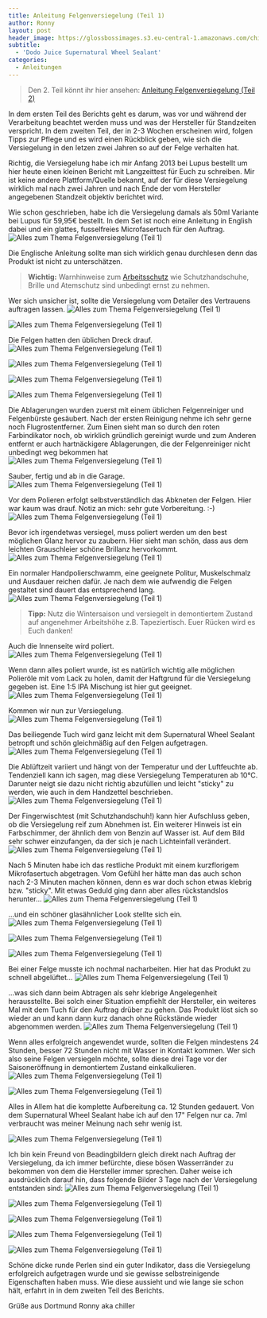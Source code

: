 ```yaml
---
title: Anleitung Felgenversiegelung (Teil 1)
author: Ronny
layout: post
header_image: https://glossbossimages.s3.eu-central-1.amazonaws.com/chiller/Felgenversiegelung%20Supernatural%20Wheel%20Sealant/30.jpg
subtitle:
  - 'Dodo Juice Supernatural Wheel Sealant'
categories:
  - Anleitungen
---
```

>Den 2. Teil könnt ihr hier ansehen:
[Anleitung Felgenversiegelung (Teil 2)](https://glossboss.de/anleitungen/felgenversiegelung-anleitung-auftrag-anwendung-teil-2)

In dem ersten Teil des Berichts geht es darum, was vor und während der Verarbeitung beachtet werden muss und was der Hersteller für Standzeiten verspricht. In dem zweiten Teil, der in 2-3 Wochen erscheinen wird, folgen Tipps zur Pflege und es wird einen Rückblick geben, wie sich die Versiegelung in den letzen zwei Jahren so auf der Felge verhalten hat.


Richtig, die Versiegelung habe ich mir Anfang 2013 bei Lupus bestellt um hier heute einen kleinen Bericht mit Langzeittest für Euch zu schreiben. Mir ist keine andere Plattform/Quelle bekannt, auf der für diese Versiegelung wirklich mal nach zwei Jahren und nach Ende der vom Hersteller angegebenen Standzeit objektiv berichtet wird.

Wie schon geschrieben, habe ich die Versiegelung damals als 50ml Variante bei Lupus für 59,95€ bestellt. In dem Set ist noch eine Anleitung in English dabei und ein glattes, fusselfreies Microfasertuch für den Auftrag.
![Alles zum Thema Felgenversiegelung (Teil 1)](https://glossbossimages.s3.eu-central-1.amazonaws.com/chiller/Felgenversiegelung%20Supernatural%20Wheel%20Sealant/01.jpg)


Die Englische Anleitung sollte man sich wirklich genau durchlesen denn das Produkt ist nicht zu unterschätzen. 

>**Wichtig:** Warnhinweise zum [Arbeitsschutz](https://glossboss.de/allgemein/arbeitsschutz-atemmaske-schutzhandschuhe-etc/) wie Schutzhandschuhe, Brille und Atemschutz sind unbedingt ernst zu nehmen. 

Wer sich unsicher ist, sollte die Versiegelung vom Detailer des Vertrauens auftragen lassen.
![Alles zum Thema Felgenversiegelung (Teil 1)](https://glossbossimages.s3.eu-central-1.amazonaws.com/chiller/Felgenversiegelung%20Supernatural%20Wheel%20Sealant/02.jpg)

![Alles zum Thema Felgenversiegelung (Teil 1)](https://glossbossimages.s3.eu-central-1.amazonaws.com/chiller/Felgenversiegelung%20Supernatural%20Wheel%20Sealant/03.jpg)


Die Felgen hatten den üblichen Dreck drauf.
![Alles zum Thema Felgenversiegelung (Teil 1)](https://glossbossimages.s3.eu-central-1.amazonaws.com/chiller/Felgenversiegelung%20Supernatural%20Wheel%20Sealant/04.jpg)

![Alles zum Thema Felgenversiegelung (Teil 1)](https://glossbossimages.s3.eu-central-1.amazonaws.com/chiller/Felgenversiegelung%20Supernatural%20Wheel%20Sealant/05.jpg)

![Alles zum Thema Felgenversiegelung (Teil 1)](https://glossbossimages.s3.eu-central-1.amazonaws.com/chiller/Felgenversiegelung%20Supernatural%20Wheel%20Sealant/06.jpg)

![Alles zum Thema Felgenversiegelung (Teil 1)](https://glossbossimages.s3.eu-central-1.amazonaws.com/chiller/Felgenversiegelung%20Supernatural%20Wheel%20Sealant/07.jpg)


Die Ablagerungen wurden zuerst mit einem üblichen Felgenreiniger und Felgenbürste gesäubert. Nach der ersten Reinigung nehme ich sehr gerne noch Flugrostentferner. Zum Einen sieht man so durch den roten Farbindikator noch, ob wirklich gründlich gereinigt wurde und zum Anderen entfernt er auch hartnäckigere Ablagerungen, die der Felgenreiniger nicht unbedingt weg bekommen hat
![Alles zum Thema Felgenversiegelung (Teil 1)](https://glossbossimages.s3.eu-central-1.amazonaws.com/chiller/Felgenversiegelung%20Supernatural%20Wheel%20Sealant/08.jpg)


Sauber, fertig und ab in die Garage.
![Alles zum Thema Felgenversiegelung (Teil 1)](https://glossbossimages.s3.eu-central-1.amazonaws.com/chiller/Felgenversiegelung%20Supernatural%20Wheel%20Sealant/10.jpg)


Vor dem Polieren erfolgt selbstverständlich das Abkneten der Felgen. Hier war kaum was drauf. Notiz an mich: sehr gute Vorbereitung. :-)
![Alles zum Thema Felgenversiegelung (Teil 1)](https://glossbossimages.s3.eu-central-1.amazonaws.com/chiller/Felgenversiegelung%20Supernatural%20Wheel%20Sealant/14.jpg)

Bevor ich irgendetwas versiegel, muss poliert werden um den best möglichen Glanz hervor zu zaubern. Hier sieht man schön, dass aus dem leichten Grauschleier schöne Brillanz hervorkommt.
![Alles zum Thema Felgenversiegelung (Teil 1)](https://glossbossimages.s3.eu-central-1.amazonaws.com/chiller/Felgenversiegelung%20Supernatural%20Wheel%20Sealant/12.jpg)

Ein normaler Handpolierschwamm, eine geeignete Politur, Muskelschmalz und Ausdauer reichen dafür. Je nach dem wie aufwendig die Felgen gestaltet sind dauert das entsprechend lang.
![Alles zum Thema Felgenversiegelung (Teil 1)](https://glossbossimages.s3.eu-central-1.amazonaws.com/chiller/Felgenversiegelung%20Supernatural%20Wheel%20Sealant/13.jpg)


> **Tipp:** Nutz die Wintersaison und versiegelt in demontiertem Zustand auf angenehmer Arbeitshöhe z.B. Tapeziertisch. Euer Rücken wird es Euch danken!

Auch die Innenseite wird poliert. 
![Alles zum Thema Felgenversiegelung (Teil 1)](https://glossbossimages.s3.eu-central-1.amazonaws.com/chiller/Felgenversiegelung%20Supernatural%20Wheel%20Sealant/15.jpg)

Wenn dann alles poliert wurde, ist es natürlich wichtig alle möglichen Polieröle mit vom Lack zu holen, damit der Haftgrund für die Versiegelung gegeben ist. Eine 1:5 IPA Mischung ist hier gut geeignet.
![Alles zum Thema Felgenversiegelung (Teil 1)](https://glossbossimages.s3.eu-central-1.amazonaws.com/chiller/Felgenversiegelung%20Supernatural%20Wheel%20Sealant/16.jpg)

Kommen wir nun zur Versiegelung.
![Alles zum Thema Felgenversiegelung (Teil 1)](https://glossbossimages.s3.eu-central-1.amazonaws.com/chiller/Felgenversiegelung%20Supernatural%20Wheel%20Sealant/19.jpg)

Das beiliegende Tuch wird ganz leicht mit dem Supernatural Wheel Sealant betropft und schön gleichmäßig auf den Felgen aufgetragen.
![Alles zum Thema Felgenversiegelung (Teil 1)](https://glossbossimages.s3.eu-central-1.amazonaws.com/chiller/Felgenversiegelung%20Supernatural%20Wheel%20Sealant/21.jpg)

Die Ablüftzeit variiert und hängt von der Temperatur und der Luftfeuchte ab. Tendenziell kann ich sagen, mag diese Versiegelung Temperaturen ab 10°C. Darunter neigt sie dazu nicht richtig abzufüllen und leicht "sticky" zu werden, wie auch in dem Handzettel beschrieben. 
![Alles zum Thema Felgenversiegelung (Teil 1)](https://glossbossimages.s3.eu-central-1.amazonaws.com/chiller/Felgenversiegelung%20Supernatural%20Wheel%20Sealant/25.jpg)

Der Fingerwischtest (mit Schutzhandschuh!) kann hier Aufschluss geben, ob die Versiegelung reif zum Abnehmen ist. Ein weiterer Hinweis ist ein Farbschimmer, der ähnlich dem von Benzin auf Wasser ist. Auf dem Bild sehr schwer einzufangen, da der sich je nach Lichteinfall verändert. 
![Alles zum Thema Felgenversiegelung (Teil 1)](https://glossbossimages.s3.eu-central-1.amazonaws.com/chiller/Felgenversiegelung%20Supernatural%20Wheel%20Sealant/18.jpg)

Nach 5 Minuten habe ich das restliche Produkt mit einem kurzflorigem Mikrofasertuch abgetragen. Vom Gefühl her hätte man das auch schon nach 2-3 Minuten machen können, denn es war doch schon etwas klebrig bzw. "sticky". Mit etwas Geduld ging dann aber alles rückstandslos herunter...
![Alles zum Thema Felgenversiegelung (Teil 1)](https://glossbossimages.s3.eu-central-1.amazonaws.com/chiller/Felgenversiegelung%20Supernatural%20Wheel%20Sealant/20.jpg)

...und ein schöner glasähnlicher Look stellte sich ein.
![Alles zum Thema Felgenversiegelung (Teil 1)](https://glossbossimages.s3.eu-central-1.amazonaws.com/chiller/Felgenversiegelung%20Supernatural%20Wheel%20Sealant/22.jpg)

![Alles zum Thema Felgenversiegelung (Teil 1)](https://glossbossimages.s3.eu-central-1.amazonaws.com/chiller/Felgenversiegelung%20Supernatural%20Wheel%20Sealant/23.jpg)

![Alles zum Thema Felgenversiegelung (Teil 1)](https://glossbossimages.s3.eu-central-1.amazonaws.com/chiller/Felgenversiegelung%20Supernatural%20Wheel%20Sealant/24.jpg)

Bei einer Felge musste ich nochmal nacharbeiten. Hier hat das Produkt zu schnell abgelüftet...
![Alles zum Thema Felgenversiegelung (Teil 1)](https://glossbossimages.s3.eu-central-1.amazonaws.com/chiller/Felgenversiegelung%20Supernatural%20Wheel%20Sealant/26.jpg)

...was sich dann beim Abtragen als sehr klebrige Angelegenheit herausstellte. Bei solch einer Situation empfiehlt der Hersteller, ein weiteres Mal mit dem Tuch für den Auftrag drüber zu gehen. Das Produkt löst sich so wieder an und kann dann kurz danach ohne Rückstände wieder abgenommen werden.
![Alles zum Thema Felgenversiegelung (Teil 1)](https://glossbossimages.s3.eu-central-1.amazonaws.com/chiller/Felgenversiegelung%20Supernatural%20Wheel%20Sealant/27.jpg)

Wenn alles erfolgreich angewendet wurde, sollten die Felgen mindestens 24 Stunden, besser 72 Stunden nicht mit Wasser in Kontakt kommen. Wer sich also seine Felgen versiegeln möchte, sollte diese drei Tage vor der Saisoneröffnung in demontiertem Zustand einkalkulieren.
![Alles zum Thema Felgenversiegelung (Teil 1)](https://glossbossimages.s3.eu-central-1.amazonaws.com/chiller/Felgenversiegelung%20Supernatural%20Wheel%20Sealant/28.jpg)

![Alles zum Thema Felgenversiegelung (Teil 1)](https://glossbossimages.s3.eu-central-1.amazonaws.com/chiller/Felgenversiegelung%20Supernatural%20Wheel%20Sealant/29.jpg)

Alles in Allem hat die komplette Aufbereitung ca. 12 Stunden gedauert. Von dem Supernatural Wheel Sealant habe ich auf den 17" Felgen nur ca. 7ml verbraucht was meiner Meinung nach sehr wenig ist. 

![Alles zum Thema Felgenversiegelung (Teil 1)](https://glossbossimages.s3.eu-central-1.amazonaws.com/chiller/Felgenversiegelung%20Supernatural%20Wheel%20Sealant/30.jpg)
 
 Ich bin kein Freund von Beadingbildern gleich direkt nach Auftrag der Versiegelung, da ich immer befürchte, diese bösen Wasserränder zu bekommen von dem die Hersteller immer sprechen. Daher weise ich ausdrücklich darauf hin, dass folgende Bilder 3 Tage nach der Versiegelung entstanden sind:
![Alles zum Thema Felgenversiegelung (Teil 1)](https://glossbossimages.s3.eu-central-1.amazonaws.com/chiller/Felgenversiegelung%20Supernatural%20Wheel%20Sealant/31.jpg)

![Alles zum Thema Felgenversiegelung (Teil 1)](https://glossbossimages.s3.eu-central-1.amazonaws.com/chiller/Felgenversiegelung%20Supernatural%20Wheel%20Sealant/31.jpg)

![Alles zum Thema Felgenversiegelung (Teil 1)](https://glossbossimages.s3.eu-central-1.amazonaws.com/chiller/Felgenversiegelung%20Supernatural%20Wheel%20Sealant/32.jpg)

![Alles zum Thema Felgenversiegelung (Teil 1)](https://glossbossimages.s3.eu-central-1.amazonaws.com/chiller/Felgenversiegelung%20Supernatural%20Wheel%20Sealant/33.jpg)

![Alles zum Thema Felgenversiegelung (Teil 1)](https://glossbossimages.s3.eu-central-1.amazonaws.com/chiller/Felgenversiegelung%20Supernatural%20Wheel%20Sealant/34.jpg)


Schöne dicke runde Perlen sind ein guter Indikator, dass die Versiegelung erfolgreich aufgetragen wurde und sie gewisse selbstreinigende Eigenschaften haben muss. Wie diese aussieht und wie lange sie schon hält, erfahrt in in dem zweiten Teil des Berichts.

Grüße aus Dortmund
Ronny aka chiller
